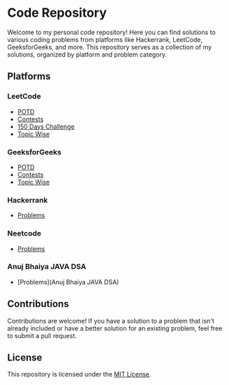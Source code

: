 # Code Repository

Welcome to my personal code repository! Here you can find solutions to various coding problems from platforms like Hackerrank, LeetCode, GeeksforGeeks, and more. This repository serves as a collection of my solutions, organized by platform and problem category.

## Platforms

### LeetCode
- [POTD](Leetcode/POTD)
- [Contests](Leetcode/Contest)
- [150 Days Challenge](Leetcode/150-Leetcode-challenge)
- [Topic Wise](Leetcode/Topic-Wise)

### GeeksforGeeks
- [POTD](GFG/POTD)
- [Contests](GFG/Contest)
- [Topic Wise](GFG/TopicWise)

### Hackerrank
- [Problems](Hackerrank)

### Neetcode
- [Problems](Neetcode)

### Anuj Bhaiya JAVA DSA
- [Problems](Anuj Bhaiya JAVA DSA)

## Contributions
Contributions are welcome! If you have a solution to a problem that isn't already included or have a better solution for an existing problem, feel free to submit a pull request.

## License
This repository is licensed under the [MIT License](LICENSE).

